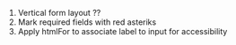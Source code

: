 1. Vertical form layout ??
2. Mark required fields with red asteriks
3. Apply htmlFor to associate label to input for accessibility